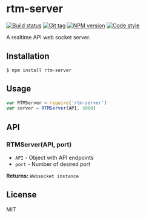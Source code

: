# rtm-server

[![Build status][travis-image]][travis-url]
[![Git tag][git-image]][git-url]
[![NPM version][npm-image]][npm-url]
[![Code style][standard-image]][standard-url]

A realtime API web socket server.

## Installation

    $ npm install rtm-server

## Usage

```js
var RTMServer = require('rtm-server')
var server = RTMServer(API, 3000)
```

## API

### RTMServer(API, port)

- `API` - Object with API endpoints
- `port` - Number of desired port

**Returns:** `Websocket instance`

## License

MIT

[travis-image]: https://img.shields.io/travis/danleavitt0/rtm-server.svg?style=flat
[travis-url]: https://travis-ci.org/danleavitt0/rtm-server
[git-image]: https://img.shields.io/github/tag/danleavitt0/rtm-server.svg?style=flat
[git-url]: https://github.com/danleavitt0/rtm-server
[standard-image]: https://img.shields.io/badge/code%20style-standard-brightgreen.svg?style=flat
[standard-url]: https://github.com/feross/standard
[npm-image]: https://img.shields.io/npm/v/rtm-server.svg?style=flat
[npm-url]: https://npmjs.org/package/rtm-server
